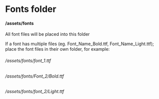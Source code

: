# Fonts folder
#### /assets/fonts
All font files will be placed into this folder

If a font has multiple files (eg. Font_Name_Bold.ttf, Font_Name_Light.ttf); place the font files in their own folder,
for example:
###### /assets/fonts/font_1.ttf 
###### /assets/fonts/Font_2/Bold.ttf
###### /assets/fonts/font_2/Light.ttf